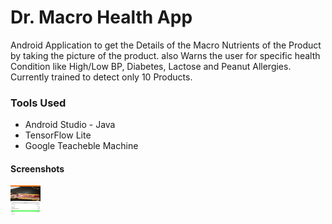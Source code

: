 # Dr. Macro Health App

Android Application to get the Details of
the Macro Nutrients of the Product by
taking the picture of the product. also Warns
the user for specific health Condition like
High/Low BP, Diabetes, Lactose and
Peanut Allergies. Currently trained to detect only 10 Products.

### Tools Used  
- Android Studio - Java 
- TensorFlow Lite
- Google Teacheble Machine

#### Screenshots 
<a href="url"><img src="https://github.com/Mandar800/Dr.-Macro-Hobby-Project/blob/master/ss1.jpeg" align="left" height="48" width="48" ></a>

